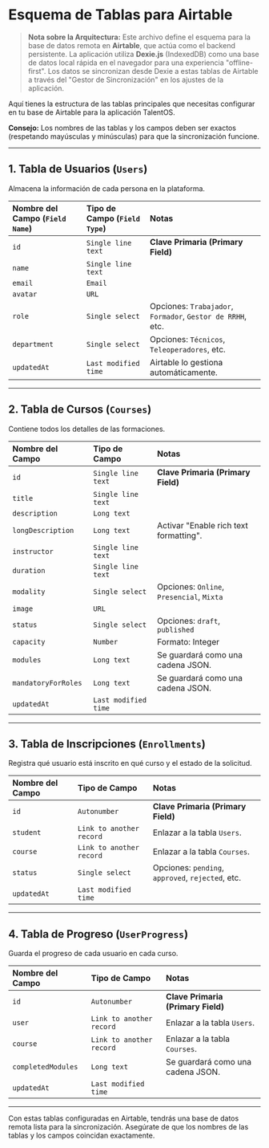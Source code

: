 # Esquema de Tablas para Airtable

> **Nota sobre la Arquitectura:** Este archivo define el esquema para la base de datos remota en **Airtable**, que actúa como el backend persistente. La aplicación utiliza **Dexie.js** (IndexedDB) como una base de datos local rápida en el navegador para una experiencia "offline-first". Los datos se sincronizan desde Dexie a estas tablas de Airtable a través del "Gestor de Sincronización" en los ajustes de la aplicación.

Aquí tienes la estructura de las tablas principales que necesitas configurar en tu base de Airtable para la aplicación TalentOS.

**Consejo:** Los nombres de las tablas y los campos deben ser exactos (respetando mayúsculas y minúsculas) para que la sincronización funcione.

---

## 1. Tabla de Usuarios (`Users`)

Almacena la información de cada persona en la plataforma.

| Nombre del Campo (`Field Name`) | Tipo de Campo (`Field Type`) | Notas |
| :--- | :--- | :--- |
| `id` | `Single line text` | **Clave Primaria (Primary Field)** |
| `name` | `Single line text` | |
| `email` | `Email` | |
| `avatar` | `URL` | |
| `role` | `Single select` | Opciones: `Trabajador`, `Formador`, `Gestor de RRHH`, etc. |
| `department` | `Single select` | Opciones: `Técnicos`, `Teleoperadores`, etc. |
| `updatedAt` | `Last modified time` | Airtable lo gestiona automáticamente. |

---

## 2. Tabla de Cursos (`Courses`)

Contiene todos los detalles de las formaciones.

| Nombre del Campo | Tipo de Campo | Notas |
| :--- | :--- | :--- |
| `id` | `Single line text` | **Clave Primaria (Primary Field)** |
| `title` | `Single line text` | |
| `description` | `Long text` | |
| `longDescription` | `Long text` | Activar "Enable rich text formatting". |
| `instructor` | `Single line text` | |
| `duration` | `Single line text` | |
| `modality` | `Single select` | Opciones: `Online`, `Presencial`, `Mixta` |
| `image` | `URL` | |
| `status` | `Single select` | Opciones: `draft`, `published` |
| `capacity` | `Number` | Formato: Integer |
| `modules` | `Long text` | Se guardará como una cadena JSON. |
| `mandatoryForRoles` | `Long text` | Se guardará como una cadena JSON. |
| `updatedAt` | `Last modified time` | |

---

## 3. Tabla de Inscripciones (`Enrollments`)

Registra qué usuario está inscrito en qué curso y el estado de la solicitud.

| Nombre del Campo | Tipo de Campo | Notas |
| :--- | :--- | :--- |
| `id` | `Autonumber` | **Clave Primaria (Primary Field)** |
| `student` | `Link to another record` | Enlazar a la tabla `Users`. |
| `course` | `Link to another record` | Enlazar a la tabla `Courses`. |
| `status` | `Single select` | Opciones: `pending`, `approved`, `rejected`, etc. |
| `updatedAt` | `Last modified time` | |

---

## 4. Tabla de Progreso (`UserProgress`)

Guarda el progreso de cada usuario en cada curso.

| Nombre del Campo | Tipo de Campo | Notas |
| :--- | :--- | :--- |
| `id` | `Autonumber` | **Clave Primaria (Primary Field)** |
| `user` | `Link to another record` | Enlazar a la tabla `Users`. |
| `course` | `Link to another record` | Enlazar a la tabla `Courses`. |
| `completedModules` | `Long text` | Se guardará como una cadena JSON. |
| `updatedAt` | `Last modified time` | |

---

Con estas tablas configuradas en Airtable, tendrás una base de datos remota lista para la sincronización. Asegúrate de que los nombres de las tablas y los campos coincidan exactamente.
